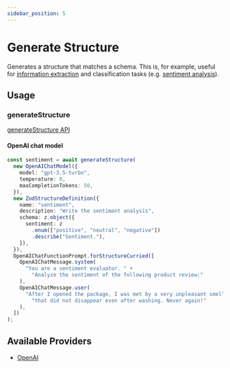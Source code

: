 ```yaml
---
sidebar_position: 5
---
```


# Generate Structure

Generates a structure that matches a schema.
This is, for example, useful for [information extraction](/tutorial/recipes/information-extraction)
and classification tasks (e.g. [sentiment analysis](/tutorial/recipes/sentiment-analysis)).

## Usage

### generateStructure

[generateStructure API](/api/modules#generatestructure)

#### OpenAI chat model

```ts
const sentiment = await generateStructure(
  new OpenAIChatModel({
    model: "gpt-3.5-turbo",
    temperature: 0,
    maxCompletionTokens: 50,
  }),
  new ZodStructureDefinition({
    name: "sentiment",
    description: "Write the sentiment analysis",
    schema: z.object({
      sentiment: z
        .enum(["positive", "neutral", "negative"])
        .describe("Sentiment."),
    }),
  }),
  OpenAIChatFunctionPrompt.forStructureCurried([
    OpenAIChatMessage.system(
      "You are a sentiment evaluator. " +
        "Analyze the sentiment of the following product review:"
    ),
    OpenAIChatMessage.user(
      "After I opened the package, I was met by a very unpleasant smell " +
        "that did not disappear even after washing. Never again!"
    ),
  ])
);
```

## Available Providers

- [OpenAI](/integration/model-provider/openai)
